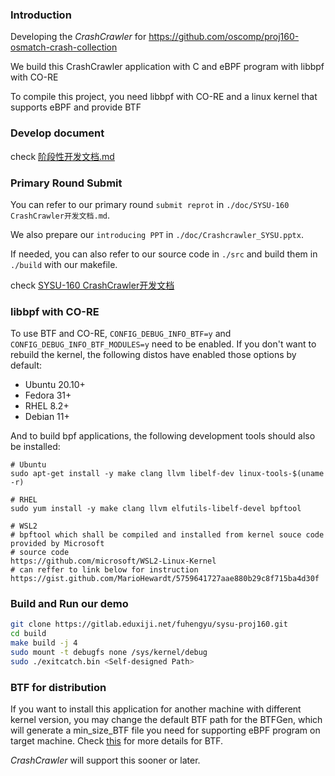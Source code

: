 ### Introduction

Developing the *CrashCrawler* for https://github.com/oscomp/proj160-osmatch-crash-collection

We build this CrashCrawler application with C and eBPF program with libbpf with CO-RE

To compile this project, you need libbpf with CO-RE and a linux kernel that supports eBPF and provide BTF 

### Develop document

check [阶段性开发文档.md](doc\阶段性开发文档.md)

### Primary Round Submit
You can refer to our primary round `submit reprot` in `./doc/SYSU-160 CrashCrawler开发文档.md`. 

We also prepare our `introducing PPT` in `./doc/Crashcrawler_SYSU.pptx`. 

If needed, you can also refer to our source code in `./src` and build them in `./build` with our makefile.

check [SYSU-160 CrashCrawler开发文档](doc/SYSU-160%20CrashCrawler%E5%BC%80%E5%8F%91%E6%96%87%E6%A1%A3.md)

### libbpf with CO-RE

To use BTF and CO-RE, `CONFIG_DEBUG_INFO_BTF=y` and `CONFIG_DEBUG_INFO_BTF_MODULES=y` need to be enabled. If you don't want to rebuild the kernel, the following distos have enabled those options by default:

- Ubuntu 20.10+
- Fedora 31+
- RHEL 8.2+
- Debian 11+

And to build bpf applications, the following development tools should also be installed:

```
# Ubuntu
sudo apt-get install -y make clang llvm libelf-dev linux-tools-$(uname -r)

# RHEL
sudo yum install -y make clang llvm elfutils-libelf-devel bpftool

# WSL2 
# bpftool which shall be compiled and installed from kernel souce code provided by Microsoft
# source code
https://github.com/microsoft/WSL2-Linux-Kernel 
# can reffer to link below for instruction
https://gist.github.com/MarioHewardt/5759641727aae880b29c8f715ba4d30f
```

### Build and Run our demo

```bash
git clone https://gitlab.eduxiji.net/fuhengyu/sysu-proj160.git
cd build
make build -j 4
sudo mount -t debugfs none /sys/kernel/debug 
sudo ./exitcatch.bin <Self-designed Path>
```

### BTF for distribution 

If you want to install this application for another machine with different kernel version, you may change the default BTF path for the BTFGen, which will generate a min_size_BTF file you need for supporting eBPF program on target machine. Check [this](https://kinvolk.io/blog/2022/03/btfgen-one-step-closer-to-truly-portable-ebpf-programs/) for more details for BTF. 

*CrashCrawler* will support this sooner or later.



